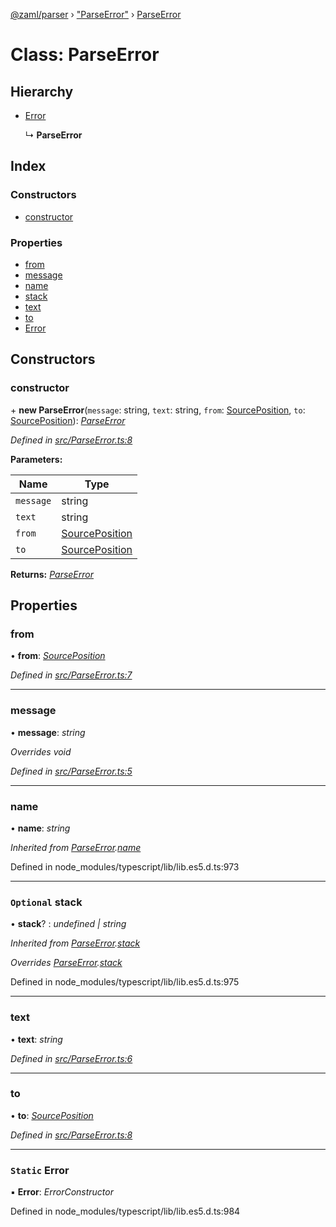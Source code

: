 [@zaml/parser](../README.md) › ["ParseError"](../modules/_parseerror_.md) › [ParseError](_parseerror_.parseerror.md)

# Class: ParseError

## Hierarchy

* [Error](_parseerror_.parseerror.md#static-error)

  ↳ **ParseError**

## Index

### Constructors

* [constructor](_parseerror_.parseerror.md#constructor)

### Properties

* [from](_parseerror_.parseerror.md#from)
* [message](_parseerror_.parseerror.md#message)
* [name](_parseerror_.parseerror.md#name)
* [stack](_parseerror_.parseerror.md#optional-stack)
* [text](_parseerror_.parseerror.md#text)
* [to](_parseerror_.parseerror.md#to)
* [Error](_parseerror_.parseerror.md#static-error)

## Constructors

###  constructor

\+ **new ParseError**(`message`: string, `text`: string, `from`: [SourcePosition](../interfaces/_textstream_.sourceposition.md), `to`: [SourcePosition](../interfaces/_textstream_.sourceposition.md)): *[ParseError](_parseerror_.parseerror.md)*

*Defined in [src/ParseError.ts:8](https://github.com/nexushubs/zaml-lang/blob/4389e8b/packages/zaml-parser/src/ParseError.ts#L8)*

**Parameters:**

Name | Type |
------ | ------ |
`message` | string |
`text` | string |
`from` | [SourcePosition](../interfaces/_textstream_.sourceposition.md) |
`to` | [SourcePosition](../interfaces/_textstream_.sourceposition.md) |

**Returns:** *[ParseError](_parseerror_.parseerror.md)*

## Properties

###  from

• **from**: *[SourcePosition](../interfaces/_textstream_.sourceposition.md)*

*Defined in [src/ParseError.ts:7](https://github.com/nexushubs/zaml-lang/blob/4389e8b/packages/zaml-parser/src/ParseError.ts#L7)*

___

###  message

• **message**: *string*

*Overrides void*

*Defined in [src/ParseError.ts:5](https://github.com/nexushubs/zaml-lang/blob/4389e8b/packages/zaml-parser/src/ParseError.ts#L5)*

___

###  name

• **name**: *string*

*Inherited from [ParseError](_parseerror_.parseerror.md).[name](_parseerror_.parseerror.md#name)*

Defined in node_modules/typescript/lib/lib.es5.d.ts:973

___

### `Optional` stack

• **stack**? : *undefined | string*

*Inherited from [ParseError](_parseerror_.parseerror.md).[stack](_parseerror_.parseerror.md#optional-stack)*

*Overrides [ParseError](_parseerror_.parseerror.md).[stack](_parseerror_.parseerror.md#optional-stack)*

Defined in node_modules/typescript/lib/lib.es5.d.ts:975

___

###  text

• **text**: *string*

*Defined in [src/ParseError.ts:6](https://github.com/nexushubs/zaml-lang/blob/4389e8b/packages/zaml-parser/src/ParseError.ts#L6)*

___

###  to

• **to**: *[SourcePosition](../interfaces/_textstream_.sourceposition.md)*

*Defined in [src/ParseError.ts:8](https://github.com/nexushubs/zaml-lang/blob/4389e8b/packages/zaml-parser/src/ParseError.ts#L8)*

___

### `Static` Error

▪ **Error**: *ErrorConstructor*

Defined in node_modules/typescript/lib/lib.es5.d.ts:984
